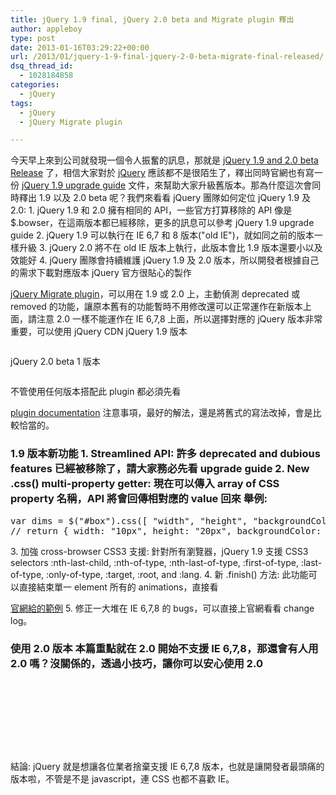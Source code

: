 ```yaml
---
title: jQuery 1.9 final, jQuery 2.0 beta and Migrate plugin 釋出
author: appleboy
type: post
date: 2013-01-16T03:29:22+00:00
url: /2013/01/jquery-1-9-final-jquery-2-0-beta-migrate-final-released/
dsq_thread_id:
  - 1028184858
categories:
  - jQuery
tags:
  - jQuery
  - jQuery Migrate plugin

---
```

今天早上來到公司就發現一個令人振奮的訊息，那就是 <a href="http://blog.jquery.com/2013/01/15/jquery-1-9-final-jquery-2-0-beta-migrate-final-released/" target="_blank">jQuery 1.9 and 2.0 beta Release</a> 了，相信大家對於 <a href="http://jquery.com" target="_blank">jQuery</a> 應該都不是很陌生了，釋出同時官網也有寫一份 <a href="http://jquery.com/upgrade-guide/1.9/" target="_blank">jQuery 1.9 upgrade guide</a> 文件，來幫助大家升級舊版本。那為什麼這次會同時釋出 1.9 以及 2.0 beta 呢？我們來看看 jQuery 團隊如何定位 jQuery 1.9 及 2.0: 1. jQuery 1.9 和 2.0 擁有相同的 API，一些官方打算移除的 API 像是 $.bowser，在這兩版本都已經移除，更多的訊息可以參考 jQuery 1.9 upgrade guide 2. jQuery 1.9 可以執行在 IE 6,7 和 8 版本("old IE")，就如同之前的版本一樣升級 3. jQuery 2.0 將不在 old IE 版本上執行，此版本會比 1.9 版本還要小以及效能好 4. jQuery 團隊會持續維護 jQuery 1.9 及 2.0 版本，所以開發者根據自己的需求下載對應版本 <!--more--> jQuery 官方很貼心的製作 

<a href="https://github.com/jquery/jquery-migrate/" target="_blank">jQuery Migrate plugin</a>，可以用在 1.9 或 2.0 上，主動偵測 deprecated 或 removed 的功能，讓原本舊有的功能暫時不用修改還可以正常運作在新版本上面，請注意 2.0 一樣不能運作在 IE 6,7,8 上面，所以選擇對應的 jQuery 版本非常重要，可以使用 jQuery CDN jQuery 1.9 版本 

<pre class="brush: jscript; title: ; notranslate" title=""></pre> jQuery 2.0 beta 1 版本 

<pre class="brush: jscript; title: ; notranslate" title=""></pre> 不管使用任何版本搭配此 plugin 都必須先看 

<a href="https://github.com/jquery/jquery-migrate/blob/master/warnings.md" target="_blank">plugin documentation</a> 注意事項，最好的解法，還是將舊式的寫法改掉，會是比較恰當的。 

### 1.9 版本新功能 1. Streamlined API: 許多 deprecated and dubious features 已經被移除了，請大家務必先看 upgrade guide 2. New .css() multi-property getter: 現在可以傳入 array of CSS property 名稱，API 將會回傳相對應的 value 回來 舉例: 

<pre class="brush: jscript; title: ; notranslate" title="">var dims = $("#box").css([ "width", "height", "backgroundColor" ]);
// return { width: "10px", height: "20px", backgroundColor: "#D00DAD" }</pre> 3. 加強 cross-browser CSS3 支援: 針對所有瀏覽器，jQuery 1.9 支援 CSS3 selectors :nth-last-child, :nth-of-type, :nth-last-of-type, :first-of-type, :last-of-type, :only-of-type, :target, :root, and :lang. 4. 新 .finish() 方法: 此功能可以直接結束單一 element 所有的 animations，直接看

<a href="http://jsfiddle.net/dmethvin/AFGgJ/" target="_blank">官網給的範例</a> 5. 修正一大堆在 IE 6,7,8 的 bugs，可以直接上官網看看 change log。 

### 使用 2.0 版本 本篇重點就在 2.0 開始不支援 IE 6,7,8，那還會有人用 2.0 嗎？沒關係的，透過小技巧，讓你可以安心使用 2.0 

<pre class="brush: jscript; title: ; notranslate" title=""><!--[if lt IE 9]>
    
<![endif]-->


<!--[if gte IE 9]><!-->
    


<!--[endif]--></pre> 結論: jQuery 就是想讓各位業者捨棄支援 IE 6,7,8 版本，也就是讓開發者最頭痛的版本啦，不管是不是 javascript，連 CSS 也都不喜歡 IE。